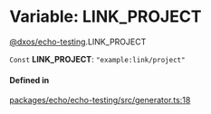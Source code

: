 # Variable: LINK\_PROJECT

[@dxos/echo-testing](../modules/dxos_echo_testing.md).LINK_PROJECT

 `Const` **LINK\_PROJECT**: ``"example:link/project"``

#### Defined in

[packages/echo/echo-testing/src/generator.ts:18](https://github.com/dxos/dxos/blob/main/packages/echo/echo-testing/src/generator.ts#L18)
